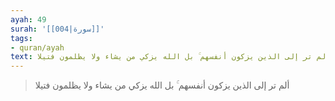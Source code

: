 ```yaml
---
ayah: 49
surah: '[[004|سورة]]'
tags:
- quran/ayah
text: ألم تر إلى الذين يزكون أنفسهم ۚ بل الله يزكي من يشاء ولا يظلمون فتيلا
---
```

> ألم تر إلى الذين يزكون أنفسهم ۚ بل الله يزكي من يشاء ولا يظلمون فتيلا
